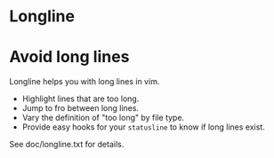 # Longline
# Avoid long lines

Longline helps you with long lines in vim.

* Highlight lines that are too long.
* Jump to fro between long lines.
* Vary the definition of "too long" by file type.
* Provide easy hooks for your `statusline` to know if long lines exist.

See doc/longline.txt for details.
